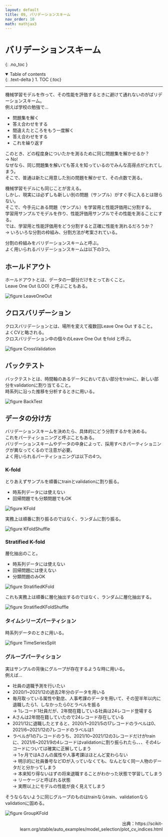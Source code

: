 ```yaml
---
layout: default
title: 09, バリデーションスキーム
nav_order: 10
math: mathjax3
---
```


# バリデーションスキーム
{: .no_toc }

<details open markdown="block">
  <summary>
    Table of contents
  </summary>
  {: .text-delta }
1. TOC
{:toc}
</details>

---


機械学習モデルを作って、その性能を評価するときに避けて通れないのがばリデーションスキーム。  
例えば学校の勉強で...
- 問題集を解く
- 答え合わせをする
- 間違えたところをもう一度解く
- 答え合わせをする
- これを繰り返す

このとき、どの程度身についたかを測るために同じ問題集を解かせるか？  
&rarr; No!  
なぜなら、同じ問題集を解いても答えを知っているのでみんな高得点がとれてしまう。  
そこで、普通は新たに用意した別の問題を解かせて、その点数で測る。  
  
機械学習モデルにも同じことが言える。  
しかし、現実には必ずしも新しい別の問題（サンプル）がすぐ手に入るとは限らない。  
そこで、今手元にある問題（サンプル）を学習用と性能評価用に分割する。  
学習用サンプルでモデルを作り、性能評価用サンプルでその性能を測ることにする。  
では、学習用と性能評価用をどう分割すると正確に性能を測れるだろうか？  
&rarr; いろいろな分割の枠組み、分割方法が考案されている。  

分割の枠組みをバリデーションスキームと呼ぶ。  
よく用いられるバリデーションスキームは以下の3つ。

## ホールドアウト

ホールドアウトとは、データの一部分だけをとっておくこと。  
Leave One Out (LOO) と呼ぶこともある。  

![figure LeaveOneOut](./figures/LeaveOneOut.png)

## クロスバリデーション

クロスバリデーションとは、場所を変えて複数回Leave One Out すること。  
よくCVと略される。  
クロスバリデーション中の個々のLeave One Out をfold と呼ぶ。  

![figure CrossValidation](./figures/CrossValidation.png)

## バックテスト

バックテストとは、時間軸のあるデータにおいて古い部分をtrainに、新しい部分をvalidationに割り当てること。  
時系列に沿った推移を分析するときに用いる。  

![figure BackTest](./figures/BackTest.png)

## データの分け方

バリデーションスキームを決めたら、具体的にどう分割するかを決める。  
これをパーティショニングと呼ぶこともある。  
バリデーションスキームやデータの中身によって、採用すべきパーティショニングが異なってくるので注意が必要。  
よく用いられるパーティショニングは以下の4つ。

### K-fold

とりあえずサンプルを順番にtrainとvalidationに割り振る。  
- 時系列データには使えない
- 回帰問題でも分類問題でもOK

![figure KFold](./figures/KFold.png)  

実務上は順番に割り振るのではなく、ランダムに割り振る。  

![figure KFoldShuffle](./figures/KFoldShuffle.png)

### Stratified K-fold

層化抽出のこと。  
- 時系列データには使えない
- 回帰問題には使えない
- 分類問題のみOK

![figure StratifiedKFold](./figures/StratifiedKFold.png)

これも実務上は順番に層化抽出するのではなく、ランダムに層化抽出する。  

![figure StratifiedKFoldShuffle](./figures/StratifiedKFoldShuffle.png)

### タイムシリーズパーティション

時系列データのときに用いる。

![figure TimeSeriesSplit](./figures/TimeSeriesSplit.png)

### グループパーティション

実はサンプルの背後にグループが存在するような時に用いる。  
例えば...
- 社員の退職予測を行いたい
- 2020/1~2021/12の過去2年分のデータを用いる
- 毎月取っている属性や勤怠、人事考課のデータを用いて、その翌半年以内に退職したら1、しなかったら0とラベルを振る  
  &rarr; 1レコード1社員だが、2年間在籍している社員は24レコード登場する  
- Aさんは2年間在籍していたので24レコード存在している
- 2021/12に退職したとすると、2020/1~2021/5の17レコードのラベルは0、2021/6~2021/12の7レコードのラベルは1
- ラベルが1の7レコードのうち、2021/10~2021/12の3レコードだけがtrainに、2021/6~2021/9の4レコードはvalidationに割り振られたら、、、その4レコードについては確実に正解してしまう  
  &rarr; 1ヶ月ではAさんの属性や人事考課はほとんど変わらない  
  &rarr; 明示的に社員番号などIDが入っていなくても、なんとなく同一人物のデータだと分かってしまう  
  &rarr; 本来知り得ないはずの将来退職することがわかった状態で学習してしまう  
  &rarr; リーケージと呼ばれる状態    
  &rarr; 実際以上にモデルの性能が良く見えてしまう  

そうならないように同じグループのものはtrainならtrain、validationならvalidationに固める。

![figure GroupKFold](./figures/GroupKFold.png)
<div style="text-align: right;">
出典：https://scikit-learn.org/stable/auto_examples/model_selection/plot_cv_indices.html
</div>